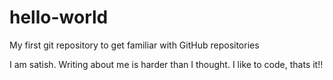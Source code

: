 # hello-world
My first git repository to get familiar with GitHub repositories

I am satish. Writing about me is harder than I thought. I like to code, thats it!!
